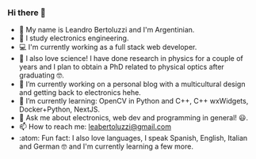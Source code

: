 ### Hi there 👋

- 🤠 My name is Leandro Bertoluzzi and I'm Argentinian.
- 📖 I study electronics engineering.
- 💻 I'm currently working as a full stack web developer.
- 🔬 I also love science! I have done research in physics for a couple of years and I plan to obtain a PhD related to physical optics after graduating 🤓.
- 🔭 I’m currently working on a personal blog with a multicultural design and getting back to electronics hehe.
- 🌱 I’m currently learning: OpenCV in Python and C++, C++ wxWidgets, Docker+Python, NextJS.
- 💬 Ask me about electronics, web dev and programming in general! 😃.
- 📫 How to reach me: leabertoluzzi@gmail.com
- :atom: Fun fact: I also love languages, I speak Spanish, English, Italian and German 🤓 and I'm currently learning a few more.
